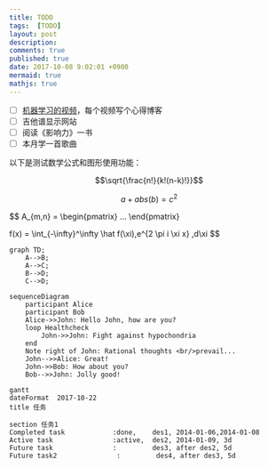```yaml
---
title: TODO
tags:  [TODO]
layout: post
description: 
comments: true
published: true
date: 2017-10-08 9:02:01 +0900
mermaid: true
mathjs: true
---
```


- [ ] [机器学习的视频](https://www.bilibili.com/video/av9912938)，每个视频写个心得博客
- [ ] 吉他谱显示网站
- [ ] 阅读《影响力》一书
- [ ] 本月学一首歌曲

以下是测试数学公式和图形使用功能：

$$\sqrt{\frac{n!}{k!(n-k)!}}$$

$$a+abs(b)=c^2$$

$$
A_{m,n} = \begin{pmatrix}
  ...
\end{pmatrix}

f(x) = \int_{-\infty}^\infty
    \hat f(\xi)\,e^{2 \pi i \xi x}
    \,d\xi
$$

```mermaid
graph TD;
    A-->B;
    A-->C;
    B-->D;
    C-->D;
```

```mermaid
sequenceDiagram
    participant Alice
    participant Bob
    Alice->>John: Hello John, how are you?
    loop Healthcheck
        John->>John: Fight against hypochondria
    end
    Note right of John: Rational thoughts <br/>prevail...
    John-->>Alice: Great!
    John->>Bob: How about you?
    Bob-->>John: Jolly good!
```

```mermaid
gantt
dateFormat  2017-10-22
title 任务

section 任务1
Completed task            :done,    des1, 2014-01-06,2014-01-08
Active task               :active,  des2, 2014-01-09, 3d
Future task               :         des3, after des2, 5d
Future task2               :         des4, after des3, 5d
```